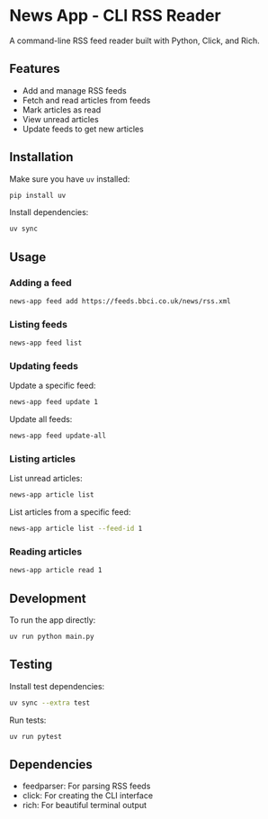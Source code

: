 # News App - CLI RSS Reader

A command-line RSS feed reader built with Python, Click, and Rich.

## Features

- Add and manage RSS feeds
- Fetch and read articles from feeds
- Mark articles as read
- View unread articles
- Update feeds to get new articles

## Installation

Make sure you have `uv` installed:

```bash
pip install uv
```

Install dependencies:

```bash
uv sync
```

## Usage

### Adding a feed

```bash
news-app feed add https://feeds.bbci.co.uk/news/rss.xml
```

### Listing feeds

```bash
news-app feed list
```

### Updating feeds

Update a specific feed:
```bash
news-app feed update 1
```

Update all feeds:
```bash
news-app feed update-all
```

### Listing articles

List unread articles:
```bash
news-app article list
```

List articles from a specific feed:
```bash
news-app article list --feed-id 1
```

### Reading articles

```bash
news-app article read 1
```

## Development

To run the app directly:

```bash
uv run python main.py
```

## Testing

Install test dependencies:
```bash
uv sync --extra test
```

Run tests:
```bash
uv run pytest
```

## Dependencies

- feedparser: For parsing RSS feeds
- click: For creating the CLI interface
- rich: For beautiful terminal output

